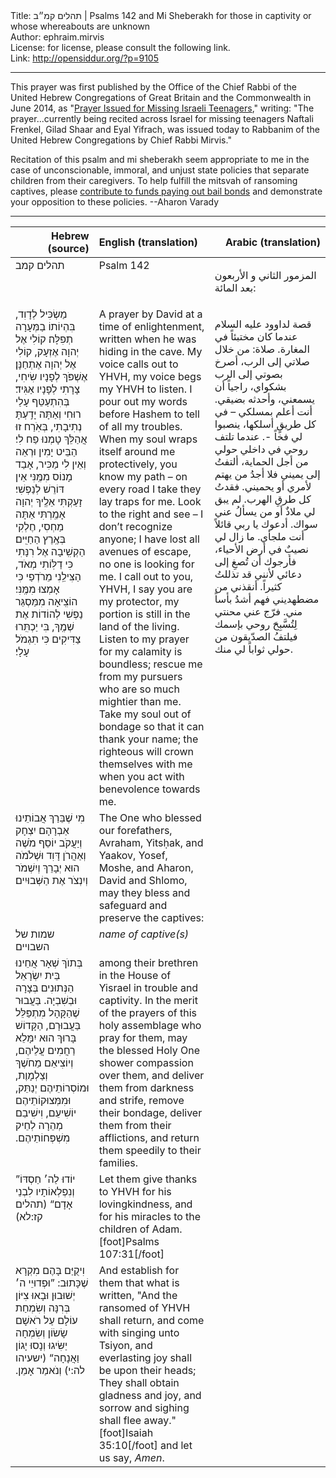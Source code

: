 <html>
<head></head>
<body>
Title: תהלים קמ״ב | Psalms 142 and Mi Sheberakh for those in captivity or whose whereabouts are unknown<br />
Author: ephraim.mirvis<br />
License: for license, please consult the following link.<br />
Link: <a href="http://opensiddur.org/?p=9105">http://opensiddur.org/?p=9105</a>
<p />
<hr />

This prayer was first published by the Office of the Chief Rabbi of the United Hebrew Congregations of Great Britain and the Commonwealth in June 2014, as "<a href="https://chiefrabbi.org/prayer-missing-teenagers/">Prayer Issued for Missing Israeli Teenagers</a>," writing: "The prayer...currently being recited across Israel for missing teenagers Naftali Frenkel, Gilad Shaar and Eyal Yifrach, was issued today to Rabbanim of the United Hebrew Congregations by Chief Rabbi Mirvis."

Recitation of this psalm and mi sheberakh seem appropriate to me in the case of unconscionable, immoral, and unjust state policies that separate children from their caregivers. To help fulfill the mitsvah of ransoming captives, please <a href="https://www.marketwatch.com/story/this-is-what-it-costs-to-free-one-immigrant-from-detention-2018-06-20">contribute to funds paying out bail bonds</a> and demonstrate your opposition to these policies. --Aharon Varady

<hr />

<table style="margin-left: auto;margin-right: auto;" class="draggable">
<thead><tr><th id="x" style="text-align: right;">Hebrew (source)</th><th style="text-align: left;">English (translation)</th><th style="text-align: right;">Arabic (translation)</th></tr></thead>
<tbody>
<tr><td style="vertical-align:top;" width="26%">
<div class="liturgy"><span lang="he">
תהלים קמב
</span></div></td>
  
<td style="vertical-align:top;" width="36%%">
<div class="english">
Psalm 142
</div></td>

<td style="vertical-align:top;" width="36%%">
<div class="arabic"><span lang="ar">

المزمور الثاني و الأربعون بعد المائة:
</span></div></td>
</tr>


<tr><td style="vertical-align:top;" width="26%"><div class="liturgy"><span lang="he">
מַשְׂכִּיל לְדָוִד, 
בִּהְיוֹתוֹ בַמְּעָרָה תְפִלָּה׃ 
קוֹלִי אֶל יְהוָה אֶזְעָק, 
קוֹלִי אֶל יְהוָה אֶתְחַנָּן׃ 
אֶשְׁפֹּךְ לְפָנָיו שִׂיחִי, 
צָרָתִי לְפָנָיו אַגִּיד׃ 
בְּהִתְעַטֵּף עָלַי רוּחִי וְאַתָּה יָדַֽעְתָּ נְתִיבָתִי, 
בְּאֹֽרַח זוּ אֲהַלֵּךְ טָמְנוּ פַח לִי׃ 
הַבֵּיט יָמִין וּרְאֵה וְאֵין לִי מַכִּיר, 
אָבַד מָנוֹס מִמֶּֽנִּי אֵין דּוֹרֵשׁ לְנַפְשִׁי׃ 
זָעַקְתִּי אֵלֶֽיךָ יְהוָה אָמַֽרְתִּי אַתָּה מַחְסִי, 
חֶלְקִי בְּאֶֽרֶץ הַחַיִּֽים׃ 
הַקְשִֽׁיבָה אֶל רִנָּתִי כִּי דַלּֽוֹתִי מְאֹד, 
הַצִּילֵֽנִי מֵרֹדְפַי כִּי אָמְצוּ מִמֶּֽנִּי׃ 
הוֹצִֽיאָה מִמַּסְגֵּר נַפְשִׁי לְהוֹדוֹת אֶת שְׁמֶֽךָ, 
בִּי יַכְתִּֽרוּ צַדִּיקִים 
כִּי תִגְמֹל עָלָי׃
</span></div></td>
 
<td style="vertical-align:top;" width="36%%">
<div class="english">
A prayer by David at a time of enlightenment, 
written when he was hiding in the cave.
My voice calls out to YHVH, 
my voice begs my YHVH to listen. 
I pour out my words before Hashem 
to tell of all my troubles. 
When my soul wraps itself around me protectively, 
you know my path – on every road I take they lay traps for me. 
Look to the right and see – I don’t recognize anyone; 
I have lost all avenues of escape, no one is looking for me. 
I call out to you, YHVH, I say you are my protector, 
my portion is still in the land of the living. 
Listen to my prayer for my calamity is boundless; 
rescue me from my pursuers who are so much mightier than me. 
Take my soul out of bondage so that it can thank your name; 
the righteous will crown themselves with me 
when you act with benevolence towards me.
</div></td>

<td style="vertical-align:top;" width="36%%">
<div class="arabic"><span lang="ar">

قصة لداوود عليه السلام عندما كان مختبئاً في المغارة. صلاة:
من خلال صلاتي إلى الرب، 
أصرخ بصوتي إلى الرب بشكواي، 
راجياً أن يسمعني، وأحدثه بضيقي. 
أنت أعلم بمسلكي – في كل طريقٍ أسلكها، 
ينصبوا لي فخاً -. 
عندما تلتف روحي في داخلي حولي من أجل الحماية، 
ألتفتُ إلى يميني فلا أجدُ من يهتم لأمري أو يحميني. 
فقدتُ كل طرقِ الهرب. 
لم يبق لي ملاذٌ أو من يسألُ عني سواك. 
أدعوك يا ربي قائلاً أنت ملجأي. 
ما زال لي نصيبٌ في أرض الأحياء، 
فأرجوك أن تُصغِ إلى دعائي لأنني قد تذللتُ كثيراً. 
أنقذني من مضطهديني فهم أشدُ بأساً مني. 
فرّج عني محنتي لِتُسَّبِحَ روحي بإسمك فيلتفُ الصدّيقون من حولي ثواباً لي منك.
</span></div></td>
</tr>


<tr><td style="vertical-align:top;" width="26%"><div class="liturgy"><span lang="he">
מִי שֶׁבֵּרַךְ אֲבוֹתֵינוּ 
אַבְרָהָם יִצְחָק וְיַעֲקֹב 
יוֹסֵף מֹשֶׁה וְאַהֲרֹן 
דָּוִד וּשְׁלֹמֹה 
הוּא יְבָרֵךְ וְיִשְׁמֹר וְיִנְצֹר אֶת הַשְּׁבוּיִים׃
</span></div></td>
 
<td style="vertical-align:top;" width="36%%">
<div class="english">
The One who blessed our forefathers, 
Avraham, Yitsḥak, and Yaakov, 
Yosef, Moshe, and Aharon, 
David and Shlomo, 
may they bless and safeguard and preserve the captives: 
</div></td>

<td style="vertical-align:top;" width="36%%">
<div class="arabic"><span lang="ar">

</span></div></td>
</tr>


<tr><td style="vertical-align:top;" width="26%"><div class="liturgy"><span lang="he">
שמות של השבויים
</span></div></td>
 
<td style="vertical-align:top;" width="36%%">
<div class="english">
<em>name of captive(s)</em>
</div></td>

<td style="vertical-align:top;" width="36%%">
<div class="arabic"><span lang="ar">

</span></div></td>
</tr>


<tr><td style="vertical-align:top;" width="26%"><div class="liturgy"><span lang="he">
בְּתוֺךְ שְׁאָר אֲחֵינוּ בֵּית יִשְׂרָאֵל הַנְּתוּנִים בְּצָרָה וּבְשִׁבְיָה. 
בַּעֲבוּר שֶׁהַקָּהָל מִתְפַּלֵּל בַּעֲבוּרָם, 
הַקָּדוֹשׁ בָּרוּךְ הוּא יִמָּלֵא רַחֲמִים עֲלֵיהֶם, 
וְיוֹצִיאֵם מֵחֹשֶׁךְ וְצַלְמָוֶת, 
וּמוֹסְרוֹתֵיהֶם יְנַתֵּק, 
וּמִמְּצוּקוֹתֵיהֶם יוֹשִׁיעֵם, 
וִישִׁיבֵם מְהֵרָה לְחֵיק מִשְׁפְּחוֹתֵיהֶם.‏
</span></div></td>
 
<td style="vertical-align:top;" width="36%%">
<div class="english">
among their brethren in the House of Yisrael in trouble and captivity. 
In the merit of the prayers of this holy assemblage who pray for them, 
may the blessed Holy One shower compassion over them, 
and deliver them from darkness and strife, 
remove their bondage, 
deliver them from their afflictions, 
and return them speedily to their families.
</div></td>

<td style="vertical-align:top;" width="36%%">
<div class="arabic"><span lang="ar">

</span></div></td>
</tr>


<tr><td style="vertical-align:top;" width="26%"><div class="liturgy"><span lang="he">
”יוֹדוּ לַה׳ חַסְדּוֹ 
</span>וְנִפְלְאוֹתָיו לִבְנֵי אָדָם“ <span class="citation">(תהלים קז:לא)‏</span>
</span></div></td>
 
<td style="vertical-align:top;" width="36%%">
<div class="english">
Let them give thanks to YHVH for his lovingkindness, 
and for his miracles to the children of Adam.[foot]Psalms 107:31[/foot]
</div></td>

<td style="vertical-align:top;" width="36%%">
<div class="arabic"><span lang="ar">

</span></div></td>
</tr>



<tr><td style="vertical-align:top;" width="26%"><div class="liturgy"><span lang="he">
וִיקֻיַּם בָּהֶם מִקְרָא שֶׁכָּתוּב: 
”וּפְדוּיֵי ה׳ יְשׁוּבוּן 
וּבָאוּ צִיּוֹן בְּרִנָּה 
וְשִׂמְחַת עוֹלָם עַל רֹאשָׁם שָׂשׂוֹן 
וְשִׂמְחָה יַשִּׂיגוּ 
וְנָסוּ יָגוֹן וַאֲנָחָה“ <span class="citation">(ישעיהו לה:י)‏</span>
וְנֹאמַר אָמֵן.‏
</span></div></td>
 
<td style="vertical-align:top;" width="36%%">
<div class="english">
And establish for them that what is written, 
"And the ransomed of YHVH shall return, 
and come with singing unto Tsiyon, 
and everlasting joy shall be upon their heads; 
They shall obtain gladness and joy, 
and sorrow and sighing shall flee away."[foot]Isaiah 35:10[/foot]
and let us say, <em>Amen</em>.
</td>
 
 <td style="vertical-align:top;" width="36%%">
<div class="arabic"><span lang="ar">

</span></div></td>
 </tr>
</tbody></table>
</body>
</html>